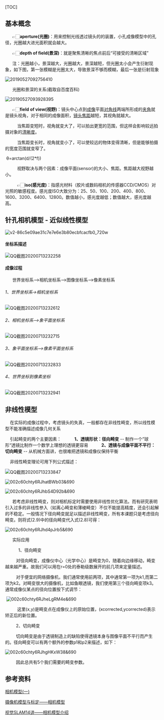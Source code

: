 [TOC]

## 基本概念

&nbsp;&nbsp;&nbsp;&nbsp;&nbsp;&nbsp;👉🏻**aperture(光圈)**：用来控制光线透过镜头的的装置，小孔成像模型中的孔径，光圈越大进光面积就会越大。

&nbsp;&nbsp;&nbsp;&nbsp;&nbsp;&nbsp;👉🏻**depth of field(景深)**：就是聚焦清晰的焦点前后“可接受的清晰区域”

&nbsp;&nbsp;&nbsp;&nbsp;&nbsp;&nbsp;注：光圈越小，景深越大，光圈越大，景深越短，但光圈太小会产生衍射现象，如下图，第一张模糊是光圈太大，导致景深不够而模糊，最后一张是衍射现象

![20190527092756410](.markdown.images/20190527092756410.png)

&nbsp;&nbsp;&nbsp;&nbsp;&nbsp;&nbsp;光圈和景深的关系(截取自百度百科)

![20190527093928395](.markdown.images/20190527093928395.png)

&nbsp;&nbsp;&nbsp;&nbsp;&nbsp;&nbsp;👉🏻**field of view(视野)**：镜头中心点到[成像](https://baike.baidu.com/item/成像)平面[对角线](https://baike.baidu.com/item/对角线)两端所形成的[夹角](https://baike.baidu.com/item/夹角)就是镜头视角，对于相同的成像面积，[镜头焦距](https://baike.baidu.com/item/镜头焦距)越短，其视角就越大。

&nbsp;&nbsp;&nbsp;&nbsp;&nbsp;&nbsp;&nbsp;&nbsp;&nbsp;&nbsp;当焦距变短时，视角就变大了，可以拍出更宽的范围，但这样会影响较远拍摄对象的[清晰度](https://baike.baidu.com/item/清晰度)。

&nbsp;&nbsp;&nbsp;&nbsp;&nbsp;&nbsp;&nbsp;&nbsp;&nbsp;&nbsp;当焦距变长时，视角就变小了，可以使较远的物体变得清晰，但是能够拍摄的宽度范围就变窄了。

​																				θ=arctan(d/(2*f))

&nbsp;&nbsp;&nbsp;&nbsp;&nbsp;&nbsp;&nbsp;&nbsp;&nbsp;&nbsp;视野取决与两个因素：成像平面(sensor)的大小、焦距。焦距越大视野越小。

&nbsp;&nbsp;&nbsp;&nbsp;&nbsp;&nbsp;&nbsp;&nbsp;&nbsp;&nbsp;👉🏻**iso(感光度)**：指感光材料（胶片或数码相机的传感器CCD/CMOS）对光照的敏感程度。感光度ISO大致分为：25、50、100、200、400、800、1600、3200、6400、12800。数值越小，感光度越低；数值越大，感光度越高。

## 针孔相机模型 - 近似线性模型

![v2-86c5e09ae31c7e7e6e3b80ecbfcacfb0_720w](.markdown.images/v2-86c5e09ae31c7e7e6e3b80ecbfcacfb0_720w.jpg)

#### 坐标系描述

![QQ截图20200713232258](.markdown.images/QQ%E6%88%AA%E5%9B%BE20200713232258.png)

#### 成像过程

&nbsp;&nbsp;&nbsp;&nbsp;&nbsp;&nbsp;世界坐标系—>相机坐标系—>图像坐标系—>像素坐标系

###### 1、世界坐标系->相机坐标系

![QQ截图20200713232612](.markdown.images/QQ%E6%88%AA%E5%9B%BE20200713232612.png)

###### 2、相机坐标系–>象平面坐标系

![QQ截图20200713232715](.markdown.images/QQ%E6%88%AA%E5%9B%BE20200713232715.png)

###### 3、象平面坐标系–>像素平面坐标系

![QQ截图20200713232833](.markdown.images/QQ%E6%88%AA%E5%9B%BE20200713232833.png)

###### 4、世界坐标到像素坐标

![QQ截图20200713232941](.markdown.images/QQ%E6%88%AA%E5%9B%BE20200713232941.png)

## 非线性模型

&nbsp;&nbsp;&nbsp;&nbsp;在实际的成像过程中，考虑镜头的失真，一般都存在非线性畸变，所以线性模型不能准确描述成像几何关系

&nbsp;&nbsp;&nbsp;&nbsp;引起畸变的两个主要因素：
&nbsp;&nbsp;&nbsp;&nbsp;&nbsp;&nbsp;&nbsp;&nbsp;&nbsp;&nbsp;**1、透镜形状：径向畸变** -- 制作一个”球形“透镜比制作一个数学上理想的透镜更容易
&nbsp;&nbsp;&nbsp;&nbsp;&nbsp;&nbsp;&nbsp;&nbsp;&nbsp;&nbsp;**2、透镜与成像平面不平行：切向畸变**   -- 从机械方面讲，也很难把透镜和成像仪保持平衡

&nbsp;&nbsp;&nbsp;&nbsp;非线性畸变理论可用下列公式描述：

![QQ截图20200713233847](.markdown.images/QQ%E6%88%AA%E5%9B%BE20200713233847.png)

![002c60chty6RJhatBWb03&690](.markdown.images/002c60chty6RJhatBWb03&690.jpeg)

![002c60chty6RJhbS4D92b&690](.markdown.images/002c60chty6RJhbS4D92b&690.jpeg)

&nbsp;&nbsp;&nbsp;&nbsp;&nbsp;&nbsp;若考虑非线性畸变，则对相机标定时需要使用非线性优化算法。而有研究表明引入过多的非线性参入（如离心畸变和薄棱畸变）不仅不能提高精度，还会引起解的不稳定。一般情况下径向畸变就足以描述非线性畸变，所有本课题只是考虑径向畸变。则将式(2.9)中的径向畸变代入式(2.8)可得：

![002c60chty6RJhd4pJrb5&690](.markdown.images/002c60chty6RJhd4pJrb5&690.jpeg)

&nbsp;&nbsp;&nbsp;&nbsp;&nbsp;&nbsp;实际应用

&nbsp;&nbsp;&nbsp;&nbsp;&nbsp;&nbsp;&nbsp;&nbsp;&nbsp;&nbsp;&nbsp;1、径向畸变

&nbsp;&nbsp;&nbsp;&nbsp;&nbsp;&nbsp;&nbsp;&nbsp;&nbsp;对径向畸变，成像仪中心（光学中心）是畸变为0，随着向边缘移动，畸变越来越严重。故我们可以用在r=0处的泰勒级数展开的前几项来定量描述。

&nbsp;&nbsp;&nbsp;&nbsp;&nbsp;&nbsp;&nbsp;&nbsp;&nbsp;对于便宜的网络摄像机，我们通常使用前两项，其中通常第一项为k1,而第二项为k2。对畸变很大的摄像机，比如鱼眼透镜，我们使用第三个径向畸变项k3。通常成像仪某点的径向位置按下式调节：

​																					![002c60chty6RJheLgRM4e&690](.markdown.images/002c60chty6RJheLgRM4e&690.jpeg)


&nbsp;&nbsp;&nbsp;&nbsp;&nbsp;&nbsp;&nbsp;&nbsp;&nbsp;&nbsp;这里(x,y)是畸变点在成像仪上的原始位置，(xcorrected,ycorrected)表示矫正后的新位置。

&nbsp;&nbsp;&nbsp;&nbsp;&nbsp;&nbsp;&nbsp;&nbsp;&nbsp;2、切向畸变

&nbsp;&nbsp;&nbsp;&nbsp;&nbsp;&nbsp;&nbsp;&nbsp;&nbsp;切向畸变是由于透镜制造上的缺陷使得透镜本身与图像平面不平行而产生的。径向畸变可以有两个额外的参数p1和p2来描述，如下：

![002c60chty6RJhgHKxW38&690](.markdown.images/002c60chty6RJhgHKxW38&690.jpeg)

&nbsp;&nbsp;&nbsp;&nbsp;&nbsp;&nbsp;&nbsp;&nbsp;&nbsp;因此总共有5个我们需要的畸变参数。

## 参考资料

[相机模型(一)](https://blog.csdn.net/u011144848/article/details/90605108)

[摄像机模型与标定——相机模型](http://blog.sina.com.cn/s/blog_77dd9d490102viun.html)

[视觉SLAM14讲——相机模型介绍](https://zhuanlan.zhihu.com/p/41023782)

